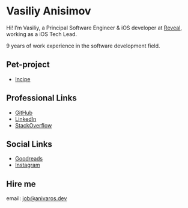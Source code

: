 # Vasiliy Anisimov
Hi! I’m Vasiliy, a Principal Software Engineer & iOS developer at [Reveal](https://reveal.cam/), working as a iOS Tech Lead.

9 years of work experience in the software development field.

## Pet-project
- [Incipe](incipe.md)

## Professional Links
- [GitHub](https://github.com/anivaros)
- [LinkedIn](https://linkedin.com/in/anivaros)
- [StackOverflow](https://stackoverflow.com/users/2265618/vasilii-anisimov)

## Social Links
- [Goodreads](https://www.goodreads.com/user/show/57242738)
- [Instagram](https://www.instagram.com/anivaros/)

## Hire me
email: job@anivaros.dev

